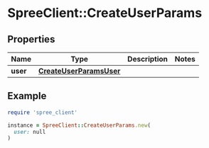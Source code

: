 # SpreeClient::CreateUserParams

## Properties

| Name | Type | Description | Notes |
| ---- | ---- | ----------- | ----- |
| **user** | [**CreateUserParamsUser**](CreateUserParamsUser.md) |  |  |

## Example

```ruby
require 'spree_client'

instance = SpreeClient::CreateUserParams.new(
  user: null
)
```

